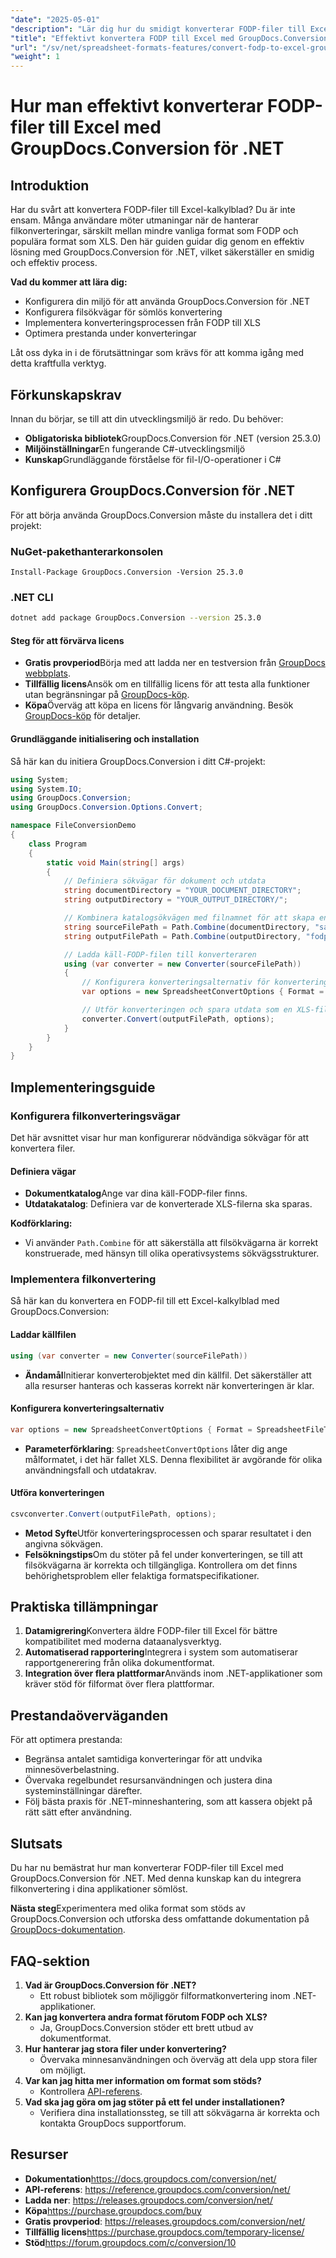 ```yaml
---
"date": "2025-05-01"
"description": "Lär dig hur du smidigt konverterar FODP-filer till Excel-kalkylblad med GroupDocs.Conversion för .NET med den här omfattande guiden."
"title": "Effektivt konvertera FODP till Excel med GroupDocs.Conversion för .NET"
"url": "/sv/net/spreadsheet-formats-features/convert-fodp-to-excel-groupdocs-conversion/"
"weight": 1
---
```


# Hur man effektivt konverterar FODP-filer till Excel med GroupDocs.Conversion för .NET

## Introduktion

Har du svårt att konvertera FODP-filer till Excel-kalkylblad? Du är inte ensam. Många användare möter utmaningar när de hanterar filkonverteringar, särskilt mellan mindre vanliga format som FODP och populära format som XLS. Den här guiden guidar dig genom en effektiv lösning med GroupDocs.Conversion för .NET, vilket säkerställer en smidig och effektiv process.

**Vad du kommer att lära dig:**
- Konfigurera din miljö för att använda GroupDocs.Conversion för .NET
- Konfigurera filsökvägar för sömlös konvertering
- Implementera konverteringsprocessen från FODP till XLS
- Optimera prestanda under konverteringar

Låt oss dyka in i de förutsättningar som krävs för att komma igång med detta kraftfulla verktyg.

## Förkunskapskrav

Innan du börjar, se till att din utvecklingsmiljö är redo. Du behöver:
- **Obligatoriska bibliotek**GroupDocs.Conversion för .NET (version 25.3.0)
- **Miljöinställningar**En fungerande C#-utvecklingsmiljö
- **Kunskap**Grundläggande förståelse för fil-I/O-operationer i C#

## Konfigurera GroupDocs.Conversion för .NET

För att börja använda GroupDocs.Conversion måste du installera det i ditt projekt:

### NuGet-pakethanterarkonsolen
```plaintext
Install-Package GroupDocs.Conversion -Version 25.3.0
```

### .NET CLI
```bash
dotnet add package GroupDocs.Conversion --version 25.3.0
```

#### Steg för att förvärva licens
- **Gratis provperiod**Börja med att ladda ner en testversion från [GroupDocs webbplats](https://releases.groupdocs.com/conversion/net/).
- **Tillfällig licens**Ansök om en tillfällig licens för att testa alla funktioner utan begränsningar på [GroupDocs-köp](https://purchase.groupdocs.com/temporary-license/).
- **Köpa**Överväg att köpa en licens för långvarig användning. Besök [GroupDocs-köp](https://purchase.groupdocs.com/buy) för detaljer.

#### Grundläggande initialisering och installation
Så här kan du initiera GroupDocs.Conversion i ditt C#-projekt:
```csharp
using System;
using System.IO;
using GroupDocs.Conversion;
using GroupDocs.Conversion.Options.Convert;

namespace FileConversionDemo
{
    class Program
    {
        static void Main(string[] args)
        {
            // Definiera sökvägar för dokument och utdata
            string documentDirectory = "YOUR_DOCUMENT_DIRECTORY";
            string outputDirectory = "YOUR_OUTPUT_DIRECTORY/";

            // Kombinera katalogsökvägen med filnamnet för att skapa en fullständig sökväg för in./utdatafiler
            string sourceFilePath = Path.Combine(documentDirectory, "sample.fodp");
            string outputFilePath = Path.Combine(outputDirectory, "fodp-converted-to.xls");

            // Ladda käll-FODP-filen till konverteraren
            using (var converter = new Converter(sourceFilePath))
            {
                // Konfigurera konverteringsalternativ för konvertering till XLS-format
                var options = new SpreadsheetConvertOptions { Format = SpreadsheetFileType.Xls };

                // Utför konverteringen och spara utdata som en XLS-fil
                converter.Convert(outputFilePath, options);
            }
        }
    }
}
```

## Implementeringsguide

### Konfigurera filkonverteringsvägar
Det här avsnittet visar hur man konfigurerar nödvändiga sökvägar för att konvertera filer.

#### Definiera vägar
- **Dokumentkatalog**Ange var dina käll-FODP-filer finns.
- **Utdatakatalog**: Definiera var de konverterade XLS-filerna ska sparas.

**Kodförklaring:**
- Vi använder `Path.Combine` för att säkerställa att filsökvägarna är korrekt konstruerade, med hänsyn till olika operativsystems sökvägsstrukturer.

### Implementera filkonvertering
Så här kan du konvertera en FODP-fil till ett Excel-kalkylblad med GroupDocs.Conversion:

#### Laddar källfilen
```csharp
using (var converter = new Converter(sourceFilePath))
```
- **Ändamål**Initierar konverterobjektet med din källfil. Det säkerställer att alla resurser hanteras och kasseras korrekt när konverteringen är klar.

#### Konfigurera konverteringsalternativ
```csharp
var options = new SpreadsheetConvertOptions { Format = SpreadsheetFileType.Xls };
```
- **Parameterförklaring**: `SpreadsheetConvertOptions` låter dig ange målformatet, i det här fallet XLS. Denna flexibilitet är avgörande för olika användningsfall och utdatakrav.

#### Utföra konverteringen
```csharp
csvconverter.Convert(outputFilePath, options);
```
- **Metod Syfte**Utför konverteringsprocessen och sparar resultatet i den angivna sökvägen.
- **Felsökningstips**Om du stöter på fel under konverteringen, se till att filsökvägarna är korrekta och tillgängliga. Kontrollera om det finns behörighetsproblem eller felaktiga formatspecifikationer.

## Praktiska tillämpningar
1. **Datamigrering**Konvertera äldre FODP-filer till Excel för bättre kompatibilitet med moderna dataanalysverktyg.
2. **Automatiserad rapportering**Integrera i system som automatiserar rapportgenerering från olika dokumentformat.
3. **Integration över flera plattformar**Används inom .NET-applikationer som kräver stöd för filformat över flera plattformar.

## Prestandaöverväganden
För att optimera prestanda:
- Begränsa antalet samtidiga konverteringar för att undvika minnesöverbelastning.
- Övervaka regelbundet resursanvändningen och justera dina systeminställningar därefter.
- Följ bästa praxis för .NET-minneshantering, som att kassera objekt på rätt sätt efter användning.

## Slutsats
Du har nu bemästrat hur man konverterar FODP-filer till Excel med GroupDocs.Conversion för .NET. Med denna kunskap kan du integrera filkonvertering i dina applikationer sömlöst.

**Nästa steg**Experimentera med olika format som stöds av GroupDocs.Conversion och utforska dess omfattande dokumentation på [GroupDocs-dokumentation](https://docs.groupdocs.com/conversion/net/).

## FAQ-sektion
1. **Vad är GroupDocs.Conversion för .NET?**
   - Ett robust bibliotek som möjliggör filformatkonvertering inom .NET-applikationer.
2. **Kan jag konvertera andra format förutom FODP och XLS?**
   - Ja, GroupDocs.Conversion stöder ett brett utbud av dokumentformat.
3. **Hur hanterar jag stora filer under konvertering?**
   - Övervaka minnesanvändningen och överväg att dela upp stora filer om möjligt.
4. **Var kan jag hitta mer information om format som stöds?**
   - Kontrollera [API-referens](https://reference.groupdocs.com/conversion/net/).
5. **Vad ska jag göra om jag stöter på ett fel under installationen?**
   - Verifiera dina installationssteg, se till att sökvägarna är korrekta och kontakta GroupDocs supportforum.

## Resurser
- **Dokumentation**https://docs.groupdocs.com/conversion/net/
- **API-referens**: https://reference.groupdocs.com/conversion/net/
- **Ladda ner**: https://releases.groupdocs.com/conversion/net/
- **Köpa**https://purchase.groupdocs.com/buy
- **Gratis provperiod**: https://releases.groupdocs.com/conversion/net/
- **Tillfällig licens**https://purchase.groupdocs.com/temporary-license/
- **Stöd**https://forum.groupdocs.com/c/conversion/10